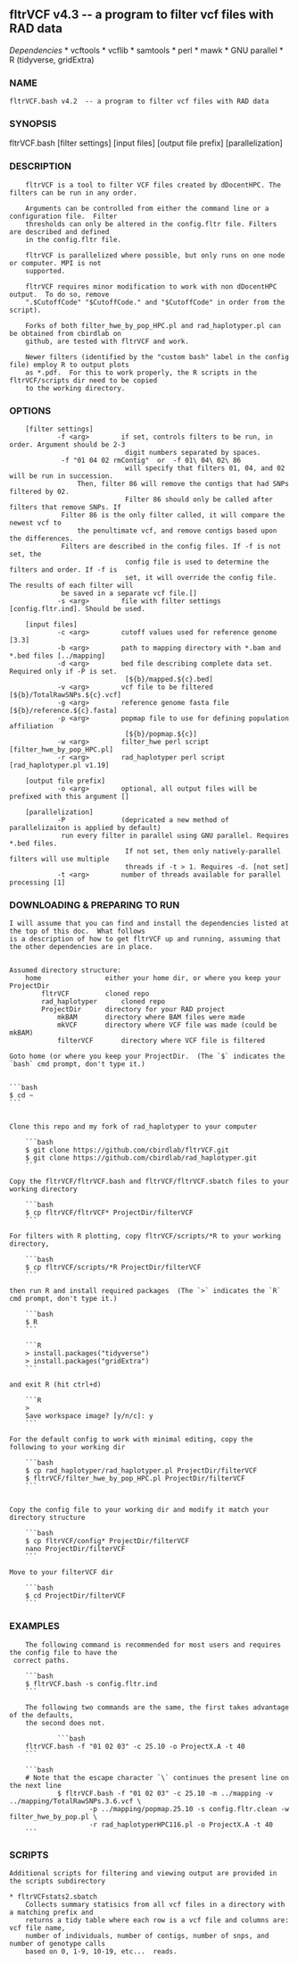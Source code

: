 ## fltrVCF v4.3 -- a program to filter vcf files with RAD data

*Dependencies*
	* vcftools
	* vcflib
	* samtools
	* perl
	* mawk
	* GNU parallel
	* R (tidyverse, gridExtra)

### NAME
```
fltrVCF.bash v4.2  -- a program to filter vcf files with RAD data
```

### SYNOPSIS
fltrVCF.bash [filter settings] [input files] [output file prefix] [parallelization]

### DESCRIPTION
        fltrVCF is a tool to filter VCF files created by dDocentHPC. The filters can be run in any order.

        Arguments can be controlled from either the command line or a configuration file.  Filter
        thresholds can only be altered in the config.fltr file. Filters are described and defined
        in the config.fltr file.

        fltrVCF is parallelized where possible, but only runs on one node or computer. MPI is not
        supported.

        fltrVCF requires minor modification to work with non dDocentHPC output.  To do so, remove
        ".$CutoffCode" "$CutoffCode." and "$CutoffCode" in order from the script). 
	
        Forks of both filter_hwe_by_pop_HPC.pl and rad_haplotyper.pl can be obtained from cbirdlab on 
        github, are tested with fltrVCF and work. 
	
        Newer filters (identified by the "custom bash" label in the config file) employ R to output plots 
        as *.pdf.  For this to work properly, the R scripts in the fltrVCF/scripts dir need to be copied
        to the working directory.

### OPTIONS
        [filter settings]
                -f <arg>        if set, controls filters to be run, in order. Argument should be 2-3
                                 digit numbers separated by spaces. 
				 -f "01 04 02 rmContig"  or  -f 01\ 04\ 02\ 86 
                                 will specify that filters 01, 04, and 02 will be run in succession.
			         Then, filter 86 will remove the contigs that had SNPs filtered by 02.
                                 Filter 86 should only be called after filters that remove SNPs. If 
				 Filter 86 is the only filter called, it will compare the newest vcf to
			         the penultimate vcf, and remove contigs based upon the differences.
				 Filters are described in the config files. If -f is not set, the
                                 config file is used to determine the filters and order. If -f is
                                 set, it will override the config file. The results of each filter will
				 be saved in a separate vcf file.[]
                -s <arg>        file with filter settings [config.fltr.ind]. Should be used.

        [input files]
                -c <arg>        cutoff values used for reference genome [3.3]
                -b <arg>        path to mapping directory with *.bam and *.bed files [../mapping]
                -d <arg>        bed file describing complete data set. Required only if -P is set.
                                 [${b}/mapped.${c}.bed]
                -v <arg>        vcf file to be filtered [${b}/TotalRawSNPs.${c}.vcf]
                -g <arg>        reference genome fasta file [${b}/reference.${c}.fasta]
                -p <arg>        popmap file to use for defining population affiliation
                                 [${b}/popmap.${c}]
                -w <arg>        filter_hwe perl script [filter_hwe_by_pop_HPC.pl]
                -r <arg>        rad_haplotyper perl script [rad_haplotyper.pl v1.19]

        [output file prefix]
                -o <arg>        optional, all output files will be prefixed with this argument []

        [parallelization]
                -P              (depricated a new method of parallelizaiton is applied by default) 
				 run every filter in parallel using GNU parallel. Requires *.bed files.
                                 If not set, then only natively-parallel filters will use multiple
                                 threads if -t > 1. Requires -d. [not set]
                -t <arg>        number of threads available for parallel processing [1]


### DOWNLOADING & PREPARING TO RUN
	
	I will assume that you can find and install the dependencies listed at the top of this doc.  What follows
	is a description of how to get fltrVCF up and running, assuming that the other dependencies are in place.


	Assumed directory structure:
		home				either your home dir, or where you keep your ProjectDir
			fltrVCF			cloned repo
			rad_haplotyper		cloned repo
			ProjectDir		directory for your RAD project
				mkBAM		directory where BAM files were made
				mkVCF		directory where VCF file was made (could be mkBAM)
				filterVCF		directory where VCF file is filtered

	Goto home (or where you keep your ProjectDir.  (The `$` indicates the `bash` cmd prompt, don't type it.)


	```bash
	$ cd ~
	```


	Clone this repo and my fork of rad_haplotyper to your computer
		
		```bash
		$ git clone https://github.com/cbirdlab/fltrVCF.git
		$ git clone https://github.com/cbirdlab/rad_haplotyper.git
		```	
	
	Copy the fltrVCF/fltrVCF.bash and fltrVCF/fltrVCF.sbatch files to your working directory
	
		```bash
		$ cp fltrVCF/fltrVCF* ProjectDir/filterVCF
		```
		
	For filters with R plotting, copy fltrVCF/scripts/*R to your working directory, 
	
		```bash
		$ cp fltrVCF/scripts/*R ProjectDir/filterVCF
		```
	
	then run R and install required packages  (The `>` indicates the `R` cmd prompt, don't type it.)
	
		```bash
		$ R
		```
		
		```R
		> install.packages("tidyverse")
		> install.packages("gridExtra")
		```
		
	and exit R (hit ctrl+d)   
	
		```R
		>
		Save workspace image? [y/n/c]: y
		```
	
	For the default config to work with minimal editing, copy the following to your working dir
	
		```bash
		$ cp rad_haplotyper/rad_haplotyper.pl ProjectDir/filterVCF
		$ fltrVCF/filter_hwe_by_pop_HPC.pl ProjectDir/filterVCF
		```
		
		
	Copy the config file to your working dir and modify it match your directory structure
	
		```bash
		$ cp fltrVCF/config* ProjectDir/filterVCF
		nano ProjectDir/filterVCF
		```
	
	Move to your filterVCF dir

		```bash
		$ cd ProjectDir/filterVCF
		```

### EXAMPLES
        The following command is recommended for most users and requires the config file to have the 
	 correct paths.
                
		```bash
		$ fltrVCF.bash -s config.fltr.ind
		```

        The following two commands are the same, the first takes advantage of the defaults,
        the second does not.

                ```bash
		fltrVCF.bash -f "01 02 03" -c 25.10 -o ProjectX.A -t 40
		```
		
		```bash
		# Note that the escape character `\` continues the present line on the next line
                $ fltrVCF.bash -f "01 02 03" -c 25.10 -m ../mapping -v ../mapping/TotalRawSNPs.3.6.vcf \
                        -p ../mapping/popmap.25.10 -s config.fltr.clean -w filter_hwe_by_pop.pl \
                        -r rad_haplotyperHPC116.pl -o ProjectX.A -t 40
		```
		
### SCRIPTS
	Additional scripts for filtering and viewing output are provided in the scripts subdirectory
	
	* fltrVCFstats2.sbatch
		Collects summary statisics from all vcf files in a directory with a matching prefix and
		returns a tidy table where each row is a vcf file and columns are: vcf file name, 
		number of individuals, number of contigs, number of snps, and number of genotype calls 
		based on 0, 1-9, 10-19, etc...  reads.
